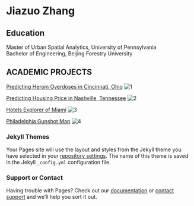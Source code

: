 # Jiazuo Zhang

## Education                                                                                                                                                                           
Master of Urban Spatial Analytics, University of Pennsylvania  
Bachelor of Engineering, Beijing Forestry University  
            

## ACADEMIC PROJECTS

[Predicting Heroin Overdoses in Cincinnati, Ohio](https://toadha.github.io/Project2_ver3)
![1](https://toadha.github.io/1.png)

[Predicting Housing Price in Nashville, Tennessee](https://toadha.github.io/Midterm_MUSA507_Sagari%26Jiazuo)
![2](https://toadha.github.io/2.png)

[Hotels Explorer of Miami](https://toadha.github.io/cpln692-week7-midterm/assignment/index.html)
![3](https://toadha.github.io/3.png)

[Philadelphia Gunshot Map](https://toadha.github.io/692_final/index.html)
![4](https://toadha.github.io/4.png)


### Jekyll Themes

Your Pages site will use the layout and styles from the Jekyll theme you have selected in your [repository settings](https://github.com/ToadHa/ToadHa.github.io/settings). The name of this theme is saved in the Jekyll `_config.yml` configuration file.

### Support or Contact

Having trouble with Pages? Check out our [documentation](https://help.github.com/categories/github-pages-basics/) or [contact support](https://github.com/contact) and we’ll help you sort it out.
